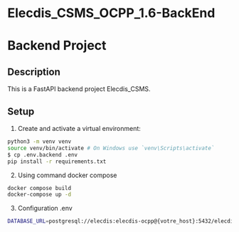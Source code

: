 # Elecdis_CSMS_OCPP_1.6-BackEnd

# Backend Project

## Description

This is a FastAPI backend project Elecdis_CSMS.

## Setup

1. Create and activate a virtual environment:

```sh
python3 -m venv venv
source venv/bin/activate # On Windows use `venv\Scripts\activate`
$ cp .env.backend .env
pip install -r requirements.txt

```

2. Using command docker compose

```sh
docker compose build
docker-compose up -d

```

3. Configuration .env

```sh
DATABASE_URL=postgresql://elecdis:elecdis-ocpp@{votre_host}:5432/elecdis


```
